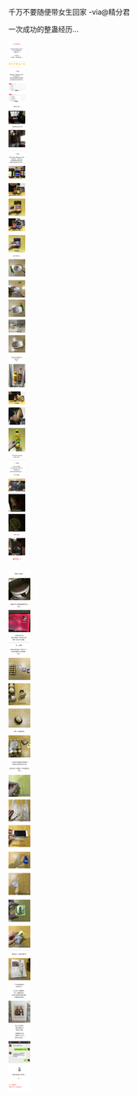 千万不要随便带女生回家 -via@精分君

一次成功的整蛊经历...

![41198f0aa14a4ef98d1d1cfbeaf1b310.jpg](https://raw.githubusercontent.com/wxlzmt/cdn1/master/ext/qw/groups/30066/41198f0aa14a4ef98d1d1cfbeaf1b310.jpg)

![5f8b86561c7c4beea32d7015657d7465.jpg](https://raw.githubusercontent.com/wxlzmt/cdn1/master/ext/qw/groups/30066/5f8b86561c7c4beea32d7015657d7465.jpg)
